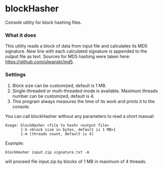 # blockHasher
Console utility for block hashing files.

### What it does
This utility reads a block of data from input file and calculates its MD5 signature. New line with each calculated signature is appended to the output file as text. Sources for MD5 hashing were taken here: https://github.com/ulwanski/md5.

### Settings
1. Block size can be customized, default is 1 MB.
1. Single-threaded or multi-threaded mode is available. Maximum threads number can be customized, default is 4.
1. This program always measures the time of its work and prints it to the console.

You can call blockHasher without any parameters to read a short manual:
```
Usage: blockHasher <file to hash> <output file>
       [-b <block size in bytes, default is 1 MB>]
       [-m [threads count, default is 4]
```
Example:
```
blockHasher input.zip signature.txt -m
```
will proceed file input.zip by blocks of 1 MB in maximum of 4 threads.

